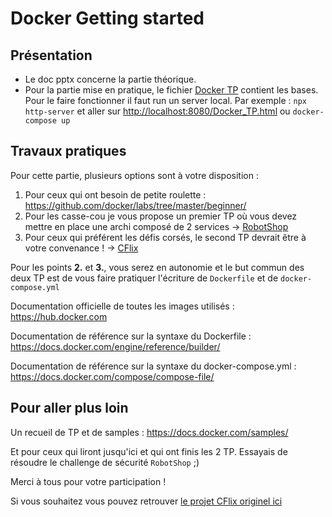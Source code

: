 # Docker Getting started

## Présentation

- Le doc pptx concerne la partie théorique.
- Pour la partie mise en pratique, le fichier [Docker TP](./Slides/Docker_TP.html) contient les bases. Pour le faire fonctionner il faut run un server local. Par exemple : `npx http-server` et aller sur <http://localhost:8080/Docker_TP.html> ou `docker-compose up`

## Travaux pratiques

Pour cette partie, plusieurs options sont à votre disposition :

1. Pour ceux qui ont besoin de petite roulette : <https://github.com/docker/labs/tree/master/beginner/>
2. Pour les casse-cou je vous propose un premier TP où vous devez mettre en place une archi composé de 2 services -> [RobotShop](./TP/RobotShop/README.md)
3. Pour ceux qui préférent les défis corsés, le second TP devrait être à votre convenance ! -> [CFlix](./TP/CFlix/README.md)

Pour les points **2.** et **3.**, vous serez en autonomie et le but commun des deux TP est de vous faire pratiquer l'écriture de `Dockerfile` et de `docker-compose.yml`

Documentation officielle de toutes les images utilisés : <https://hub.docker.com>

Documentation de référence sur la syntaxe du Dockerfile : <https://docs.docker.com/engine/reference/builder/>

Documentation de référence sur la syntaxe du docker-compose.yml : <https://docs.docker.com/compose/compose-file/>

## Pour aller plus loin

Un recueil de TP et de samples :
<https://docs.docker.com/samples/>

Et pour ceux qui liront jusqu'ici et qui ont finis les 2 TP. Essayais de résoudre le challenge de sécurité `RobotShop` ;)

Merci à tous pour votre participation !

Si vous souhaitez vous pouvez retrouver [le projet CFlix originel ici](https://github.com/nagarian/cflix)
